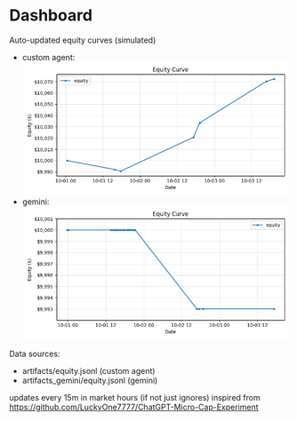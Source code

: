 # Dashboard

Auto-updated equity curves (simulated)

- custom agent: ![Equity Curve](artifacts/equity.png?v=00ad8fc)
- gemini: ![Equity Curve (Gemini)](artifacts_gemini/equity.png?v=00ad8fc)

Data sources:
- artifacts/equity.jsonl (custom agent)
- artifacts_gemini/equity.jsonl (gemini)

updates every 15m in market hours (if not just ignores)
inspired from https://github.com/LuckyOne7777/ChatGPT-Micro-Cap-Experiment